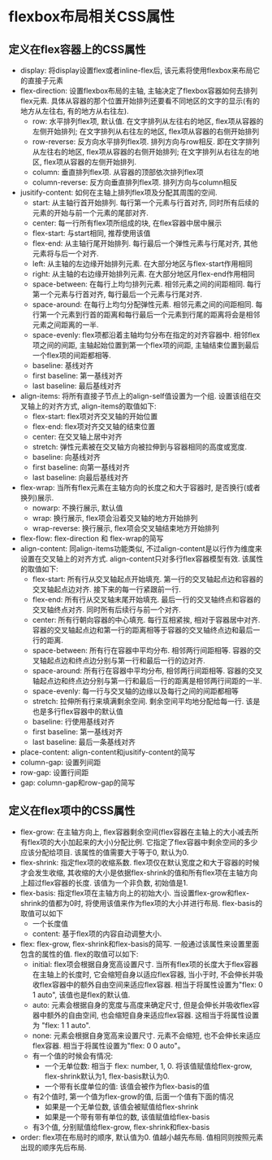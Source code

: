 # flexbox布局相关CSS属性

## 定义在flex容器上的CSS属性

* display: 将display设置flex或者inline-flex后, 该元素将使用flexbox来布局它的直接子元素
* flex-direction: 设置flexbox布局的主轴, 主轴决定了flexbox容器如何去排列flex元素. 具体从容器的那个位置开始排列还要看不同地区的文字的显示(有的地方从左往右, 有的地方从右往左).
  * row: 水平排列flex项, 默认值. 在文字排列从左往右的地区, flex项从容器的左侧开始排列; 在文字排列从右往左的地区, flex项从容器的右侧开始排列
  * row-reverse: 反方向水平排列flex项. 排列方向与row相反. 即在文字排列从左往右的地区, flex项从容器的右侧开始排列; 在文字排列从右往左的地区, flex项从容器的左侧开始排列.
  * column: 垂直排列flex项. 从容器的顶部依次排列flex项
  * column-reverse: 反方向垂直排列flex项. 排列方向与column相反
* jusitify-content: 如何在主轴上排列flex项及分配其周围的空间. 
  * start: 从主轴行首开始排列. 每行第一个元素与行首对齐, 同时所有后续的元素的开始与前一个元素的尾部对齐.
  * center: 每一行所有flex项所组成的块, 在flex容器中居中展示
  * flex-start: 与start相同, 推荐使用该值
  * flex-end: 从主轴行尾开始排列. 每行最后一个弹性元素与行尾对齐, 其他元素将与后一个对齐.
  * left: 从主轴的左边缘开始排列元素. 在大部分地区与flex-start作用相同
  * right: 从主轴的右边缘开始排列元素. 在大部分地区月flex-end作用相同
  * space-between: 在每行上均匀排列元素. 相邻元素之间的间距相同. 每行第一个元素与行首对齐, 每行最后一个元素与行尾对齐. 
  * space-around: 在每行上均匀分配弹性元素. 相邻元素之间的间距相同. 每行第一个元素到行首的距离和每行最后一个元素到行尾的距离将会是相邻元素之间距离的一半.
  * space-evenly: flex项都沿着主轴均匀分布在指定的对齐容器中. 相邻flex项之间的间距, 主轴起始位置到第一个flex项的间距, 主轴结束位置到最后一个flex项的间距都相等. 
  * baseline: 基线对齐
  * first baseline: 第一基线对齐
  * last baseline: 最后基线对齐
* align-items: 将所有直接子节点上的align-self值设置为一个组. 设置该组在交叉轴上的对齐方式, align-items的取值如下:
  * flex-start: flex项对齐交叉轴的开始位置
  * flex-end: flex项对齐交叉轴的结束位置
  * center: 在交叉轴上居中对齐
  * stretch: 弹性元素被在交叉轴方向被拉伸到与容器相同的高度或宽度. 
  * baseline: 向基线对齐
  * first baseline: 向第一基线对齐
  * last baseline: 向最后基线对齐
* flex-wrap: 当所有flex元素在主轴方向的长度之和大于容器时, 是否换行(或者换列)展示. 
  * nowarp: 不换行展示, 默认值
  * wrap: 换行展示, flex项会沿着交叉轴的地方开始排列
  * wrap-reverse: 换行展示, flex项会交叉轴结束地方开始排列
* flex-flow: flex-direction 和 flex-wrap的简写
* align-content: 同align-items功能类似, 不过align-content是以行作为维度来设置在交叉轴上的对齐方式. align-content只对多行flex容器模型有效. 该属性的取值如下: 
  * flex-start: 所有行从交叉轴起点开始填充. 第一行的交叉轴起点边和容器的交叉轴起点边对齐. 接下来的每一行紧跟前一行.
  * flex-end: 所有行从交叉轴末尾开始填充. 最后一行的交叉轴终点和容器的交叉轴终点对齐. 同时所有后续行与前一个对齐.
  * center: 所有行朝向容器的中心填充. 每行互相紧挨, 相对于容器居中对齐. 容器的交叉轴起点边和第一行的距离相等于容器的交叉轴终点边和最后一行的距离.
  * space-between: 所有行在容器中平均分布. 相邻两行间距相等. 容器的交叉轴起点边和终点边分别与第一行和最后一行的边对齐.
  * space-around: 所有行在容器中平均分布, 相邻两行间距相等. 容器的交叉轴起点边和终点边分别与第一行和最后一行的距离是相邻两行间距的一半.
  * space-evenly: 每一行与交叉轴的边缘以及每行之间的间距都相等
  * stretch: 拉伸所有行来填满剩余空间. 剩余空间平均地分配给每一行. 该是也是多行flex容器中的默认值
  * baseline: 行使用基线对齐
  * first baseline: 第一基线对齐
  * last baseline: 最后一条基线对齐
* place-content: align-content和jusitify-content的简写
* column-gap: 设置列间距
* row-gap: 设置行间距
* gap: column-gap和row-gap的简写

## 定义在flex项中的CSS属性

* flex-grow: 在主轴方向上, flex容器剩余空间(flex容器在主轴上的大小减去所有flex项的大小加起来的大小)分配比例. 它指定了flex容器中剩余空间的多少应该分配给项目. 该属性的值需要大于等于0, 默认为0.
* flex-shrink: 指定flex项的收缩系数. flex项仅在默认宽度之和大于容器的时候才会发生收缩, 其收缩的大小是依据flex-shrink的值和所有flex项在主轴方向上超过flex容器的长度. 该值为一个非负数, 初始值是1. 
* flex-basis: 指定flex项在主轴方向上的初始大小. 当设置flex-grow和flex-shrink的值都为0时, 将使用该值来作为flex项的大小并进行布局. flex-basis的取值可以如下
  * 一个长度值
  * content: 基于flex项的内容自动调整大小. 
* flex: flex-grow, flex-shrink和flex-basis的简写. 一般通过该属性来设置里面包含的属性的值. flex的取值可以如下:
  * initial: flex项会根据自身宽高设置尺寸. 当所有flex项的长度大于flex容器在主轴上的长度时, 它会缩短自身以适应flex容器, 当小于时, 不会伸长并吸收flex容器中的额外自由空间来适应flex容器. 相当于将属性设置为"flex: 0 1 auto", 该值也是flex的默认值.
  * auto: 元素会根据自身的宽度与高度来确定尺寸, 但是会伸长并吸收flex容器中额外的自由空间, 也会缩短自身来适应flex容器. 这相当于将属性设置为 "flex: 1 1 auto".
  * none: 元素会根据自身宽高来设置尺寸. 元素不会缩短, 也不会伸长来适应flex容器. 相当于将属性设置为"flex: 0 0 auto"。
  * 有一个值的时候会有情况: 
    * 一个无单位数: 相当于 flex: number, 1, 0. 将该值赋值给flex-grow, flex-shrink默认为1, flex-basis默认为0.
    * 一个带有长度单位的值: 该值会被作为flex-basis的值
  * 有2个值时, 第一个值为flex-grow的值, 后面一个值有下面的情况
    * 如果是一个无单位数, 该值会被赋值给flex-shrink
    * 如果是一个带有带有单位的数, 该值赋值给flex-basis
  * 有3个值, 分别赋值给flex-grow, flex-shrink和flex-basis
* order: flex项在布局时的顺序, 默认值为0. 值越小越先布局. 值相同则按照元素出现的顺序先后布局. 
